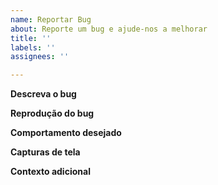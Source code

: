 ```yaml
---
name: Reportar Bug
about: Reporte um bug e ajude-nos a melhorar
title: ''
labels: ''
assignees: ''

---
```


**Descreva o bug**
<!-- Dê descrição concisa e clara do que o bug é. -->

**Reprodução do bug**
<!-- Diga de maneira resumida os passos para reproduzir o bug -->

**Comportamento desejado**
<!-- Como a aplicação deveria estar se comportando -->

**Capturas de tela**
<!-- Se aplicável, adicione capturas de tela para ajudar na descrição do problema-->


**Contexto adicional**
<!-- Adicione qualquer outro contexto ao problema reportado aqui -->
